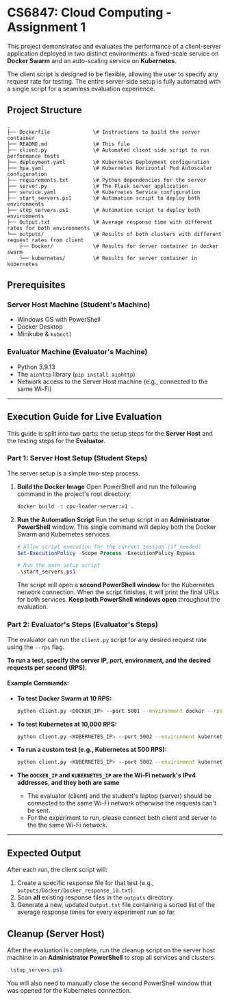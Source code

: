 # CS6847: Cloud Computing - Assignment 1

This project demonstrates and evaluates the performance of a client-server application deployed in two distinct environments: a fixed-scale service on **Docker Swarm** and an auto-scaling service on **Kubernetes**.

The client script is designed to be flexible, allowing the user to specify any request rate for testing. The entire server-side setup is fully automated with a single script for a seamless evaluation experience.

## Project Structure
```text
.
├── Dockerfile              \# Instructions to build the server container
├── README.md               \# This file
├── client.py               \# Automated client side script to run performance tests
├── deployment.yaml         \# Kubernetes Deployment configuration
├── hpa.yaml                \# Kubernetes Horizontal Pod Autoscaler configuration
├── requirements.txt        \# Python dependencies for the server
├── server.py               \# The Flask server application
├── service.yaml            \# Kubernetes Service configuration
├── start_servers.ps1       \# Automation script to deploy both environments
├── stop_servers.ps1        \# Automation script to deploy both environments
├── Output.txt              \# Average response time with different rates for both environments
└── outputs/                \# Results of both clusters with different request rates from client
    ├── Docker/             \# Results for server container in docker swarm
    └── kubernetes/         \# Results for server container in kubernetes
```

## Prerequisites

### Server Host Machine (Student's Machine)
* Windows OS with PowerShell
* Docker Desktop
* Minikube & `kubectl`

### Evaluator Machine (Evaluator's Machine)
* Python 3.9.13
* The `aiohttp` library (`pip install aiohttp`)
* Network access to the Server Host machine (e.g., connected to the same Wi-Fi)

---

## Execution Guide for Live Evaluation

This guide is split into two parts: the setup steps for the **Server Host** and the testing steps for the **Evaluator**.

### Part 1: Server Host Setup (Student Steps)

The server setup is a simple two-step process.

1.  **Build the Docker Image**
    Open PowerShell and run the following command in the project's root directory:
    ```bash
    docker build -t cpu-loader-server:v1 .
    ```

2.  **Run the Automation Script**
    Run the setup script in an **Administrator PowerShell** window. This single command will deploy both the Docker Swarm and Kubernetes services.
    ```powershell
    # Allow script execution for the current session (if needed)
    Set-ExecutionPolicy -Scope Process -ExecutionPolicy Bypass
    
    # Run the main setup script
    .\start_servers.ps1
    ```
    The script will open a **second PowerShell window** for the Kubernetes network connection. When the script finishes, it will print the final URLs for both services. **Keep both PowerShell windows open** throughout the evaluation.

### Part 2: Evaluator's Steps (Evaluator's Steps)

The evaluator can run the `client.py` script for any desired request rate using the `--rps` flag.

**To run a test, specify the server IP, port, environment, and the desired requests per second (RPS).**

#### Example Commands:

* **To test Docker Swarm at 10 RPS:**
    ```bash
    python client.py <DOCKER_IP> --port 5001 --environment docker --rps 10
    ```

* **To test Kubernetes at 10,000 RPS:**
    ```bash
    python client.py <KUBERNETES_IP> --port 5002 --environment kubernetes --rps 10000
    ```

* **To run a custom test (e.g., Kubernetes at 500 RPS):**
    ```bash
    python client.py <KUBERNETES_IP> --port 5002 --environment kubernetes --rps 500
    ```

* **The `DOCKER_IP` and `KUBERNETES_IP` are the Wi-Fi network's IPv4 addresses, and they both are same**
    - The evaluator (client) and the student's laptop (server) should be connected to the same Wi-Fi network otherwise the requests can't be sent.
    - For the experiment to run, please connect both client and server to the the same Wi-Fi network.
---

## Expected Output

After each run, the client script will:
1.  Create a specific response file for that test (e.g., `outputs/Docker/Docker_response_10.txt`).
2.  Scan **all** existing response files in the `outputs` directory.
3.  Generate a new, updated `Output.txt` file containing a sorted list of the average response times for every experiment run so far.

## Cleanup (Server Host)

After the evaluation is complete, run the cleanup script on the server host machine in an **Administrator PowerShell** to stop all services and clusters.
```powershell
.\stop_servers.ps1
```
You will also need to manually close the second PowerShell window that was opened for the Kubernetes connection.